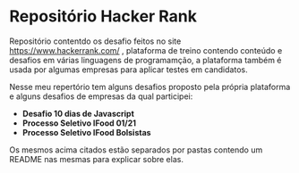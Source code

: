 # Repositório Hacker Rank

Repositório contentdo os desafio feitos no site <https://www.hackerrank.com/> , plataforma de treino contendo conteúdo e desafios em várias linguagens de programamção, a plataforma também é usada por algumas empresas para aplicar testes em candidatos.

Nesse meu repertório tem alguns desafios proposto pela própria plataforma e alguns desafios de empresas da qual participei:

- **Desafio 10 dias de Javascript**
- **Processo Seletivo IFood 01/21**
- **Processo Seletivo IFood Bolsistas**

Os mesmos acima citados estão separados por pastas contendo um README nas mesmas para explicar sobre elas.
